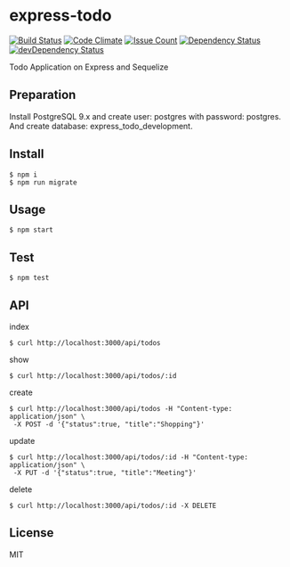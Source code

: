 # express-todo

[![Build Status](https://travis-ci.org/cncgl/express-todo.svg?branch=master)](https://travis-ci.org/cncgl/express-todo)
[![Code Climate](https://codeclimate.com/github/cncgl/express-todo/badges/gpa.svg)](https://codeclimate.com/github/cncgl/express-todo)
[![Issue Count](https://codeclimate.com/github/cncgl/express-todo/badges/issue_count.svg)](https://codeclimate.com/github/cncgl/express-todo)
[![Dependency Status](https://david-dm.org/cncgl/express-todo.svg)](https://david-dm.org/cncgl/express-todo)
[![devDependency Status](https://david-dm.org/cncgl/express-todo/dev-status.svg)](https://david-dm.org/cncgl/express-todo#info=devDependencies)

Todo Application on Express and Sequelize

## Preparation

Install PostgreSQL 9.x and create user: postgres with password: postgres.
And create database: express_todo_development.


## Install
```
$ npm i
$ npm run migrate
```

## Usage
```
$ npm start
```

## Test
```
$ npm test
```

## API
index
```
$ curl http://localhost:3000/api/todos
```

show
```
$ curl http://localhost:3000/api/todos/:id
```

create
```
$ curl http://localhost:3000/api/todos -H "Content-type: application/json" \
 -X POST -d '{"status":true, "title":"Shopping"}'
```

update
```
$ curl http://localhost:3000/api/todos/:id -H "Content-type: application/json" \
 -X PUT -d '{"status":true, "title":"Meeting"}'
```

delete
```
$ curl http://localhost:3000/api/todos/:id -X DELETE
```

## License
MIT